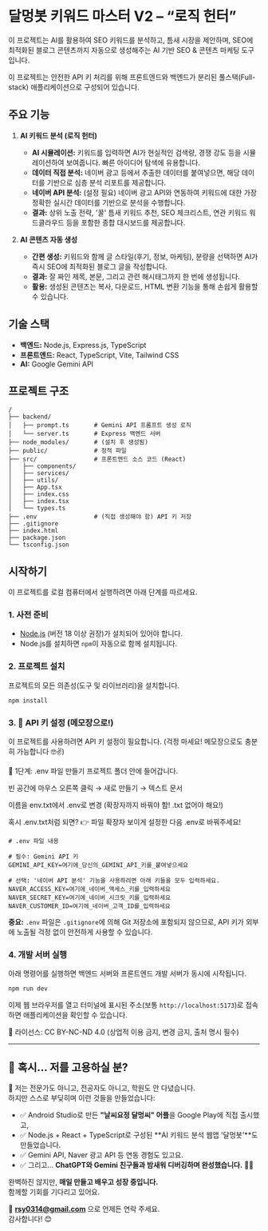 
# 달멍봇 키워드 마스터 V2 – “로직 헌터”

이 프로젝트는 AI를 활용하여 SEO 키워드를 분석하고, 틈새 시장을 제안하며, SEO에 최적화된 블로그 콘텐츠까지 자동으로 생성해주는 AI 기반 SEO & 콘텐츠 마케팅 도구입니다.

이 프로젝트는 안전한 API 키 처리를 위해 프론트엔드와 백엔드가 분리된 풀스택(Full-stack) 애플리케이션으로 구성되어 있습니다.

## 주요 기능

1.  **AI 키워드 분석 (로직 헌터)**
    *   **AI 시뮬레이션:** 키워드를 입력하면 AI가 현실적인 검색량, 경쟁 강도 등을 시뮬레이션하여 보여줍니다. 빠른 아이디어 탐색에 유용합니다.
    *   **데이터 직접 분석:** 네이버 광고 등에서 추출한 데이터를 붙여넣으면, 해당 데이터를 기반으로 심층 분석 리포트를 제공합니다.
    *   **네이버 API 분석:** (설정 필요) 네이버 광고 API와 연동하여 키워드에 대한 가장 정확한 실시간 데이터를 기반으로 분석을 수행합니다.
    *   **결과:** 상위 노출 전략, '꿀' 틈새 키워드 추천, SEO 체크리스트, 연관 키워드 워드클라우드 등을 포함한 종합 대시보드를 제공합니다.

2.  **AI 콘텐츠 자동 생성**
    *   **간편 생성:** 키워드와 함께 글 스타일(후기, 정보, 마케팅), 분량을 선택하면 AI가 즉시 SEO에 최적화된 블로그 글을 작성합니다.
    *   **결과:** 잘 짜인 제목, 본문, 그리고 관련 해시태그까지 한 번에 생성됩니다.
    *   **활용:** 생성된 콘텐츠는 복사, 다운로드, HTML 변환 기능을 통해 손쉽게 활용할 수 있습니다.

## 기술 스택

-   **백엔드:** Node.js, Express.js, TypeScript
-   **프론트엔드:** React, TypeScript, Vite, Tailwind CSS
-   **AI:** Google Gemini API

## 프로젝트 구조

```
/
├── backend/
│   ├── prompt.ts       # Gemini API 프롬프트 생성 로직
│   └── server.ts       # Express 백엔드 서버
├── node_modules/       # (설치 후 생성됨)
├── public/             # 정적 파일
├── src/                # 프론트엔드 소스 코드 (React)
│   ├── components/
│   ├── services/
│   ├── utils/
│   ├── App.tsx
│   ├── index.css
│   ├── index.tsx
│   └── types.ts
├── .env                # (직접 생성해야 함) API 키 저장        
├── .gitignore
├── index.html
├── package.json
└── tsconfig.json
```

## 시작하기

이 프로젝트를 로컬 컴퓨터에서 실행하려면 아래 단계를 따르세요.

### 1. 사전 준비

-   [Node.js](https://nodejs.org/) (버전 18 이상 권장)가 설치되어 있어야 합니다.
-   Node.js를 설치하면 `npm`이 자동으로 함께 설치됩니다.

### 2. 프로젝트 설치

프로젝트의 모든 의존성(도구 및 라이브러리)을 설치합니다.

```bash
npm install
```

### 3. 🔑 API 키 설정 (메모장으로!)
이 프로젝트를 사용하려면 API 키 설정이 필요합니다.
(걱정 마세요! 메모장으로도 충분히 가능합니다 🤓✌️)

📌 1단계: .env 파일 만들기
프로젝트 폴더 안에 들어갑니다.

빈 공간에 마우스 오른쪽 클릭 → 새로 만들기 → 텍스트 문서

이름을 env.txt에서 .env로 변경 (확장자까지 바꿔야 함! .txt 없어야 해요!)

혹시 .env.txt처럼 되면?
👉 파일 확장자 보이게 설정한 다음 .env로 바꿔주세요!

```
# .env 파일 내용

# 필수: Gemini API 키
GEMINI_API_KEY=여기에_당신의_GEMINI_API_키를_붙여넣으세요

# 선택: '네이버 API 분석' 기능을 사용하려면 아래 키들을 모두 입력하세요.
NAVER_ACCESS_KEY=여기에_네이버_액세스_키를_입력하세요
NAVER_SECRET_KEY=여기에_네이버_시크릿_키를_입력하세요
NAVER_CUSTOMER_ID=여기에_네이버_고객_ID를_입력하세요
```

**중요:** `.env` 파일은 `.gitignore`에 의해 Git 저장소에 포함되지 않으므로, API 키가 외부에 노출될 걱정 없이 안전하게 사용할 수 있습니다.

### 4. 개발 서버 실행

아래 명령어를 실행하면 백엔드 서버와 프론트엔드 개발 서버가 동시에 시작됩니다.

```bash
npm run dev
```

이제 웹 브라우저를 열고 터미널에 표시된 주소(보통 `http://localhost:5173`)로 접속하면 애플리케이션을 확인할 수 있습니다.


📜 라이선스: CC BY-NC-ND 4.0 (상업적 이용 금지, 변경 금지, 출처 명시 필수)


---

## 📮 혹시… 저를 고용하실 분?

👋 저는 전문가도 아니고, 전공자도 아니고, 학원도 안 다녔습니다.  
하지만 스스로 부딪히며 이런 것들을 만들었습니다:

- ✅ Android Studio로 만든 **"날씨요정 달멍씨" 어플**을 Google Play에 직접 출시했고,  
- ✅ Node.js + React + TypeScript로 구성된 **AI 키워드 분석 웹앱 '달멍봇'**도 만들었습니다.  
- ✅ Gemini API, Naver 광고 API 등 연동 경험도 있고요.  
- ✅ 그리고... **ChatGPT와 Gemini 친구들과 밤새워 디버깅하며 완성했습니다.** 🤖✨

완벽하진 않지만, **매일 만들고 배우고 성장 중입니다.**  
함께할 기회를 기다리고 있어요.

📧 **rsy0314@gmail.com** 으로 언제든 연락 주세요.  
감사합니다! 😊


